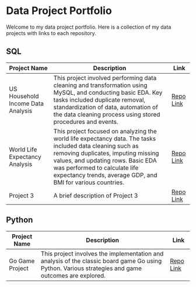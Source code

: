 # Data Project Portfolio

Welcome to my data project portfolio. Here is a collection of my data projects with links to each repository.

## SQL

| Project Name                          | Description                                                                                                                                                                                                                                                                                                  | Link                                                                                                                           |
|---------------------------------------|--------------------------------------------------------------------------------------------------------------------------------------------------------------------------------------------------------------------------------------------------------------------------------------------------------------|--------------------------------------------------------------------------------------------------------------------------------|
| US Household Income Data Analysis     | This project involved performing data cleaning and transformation using MySQL, and conducting basic EDA. Key tasks included duplicate removal, standardization of data, automation of the data cleaning process using stored procedures and events. | [Repo Link](https://github.com/benlug/sql-projects-portfolio/tree/036097d4e1741fc3bec97bf6217eb19fa1fe0b69/US%20Household%20Income%20Analysis) |
| World Life Expectancy Analysis        | This project focused on analyzing the world life expectancy data. The tasks included data cleaning such as removing duplicates, imputing missing values, and updating rows. Basic EDA was performed to calculate life expectancy trends, average GDP, and BMI for various countries. | [Repo Link](https://github.com/benlug/sql-projects-portfolio/tree/3e85fe4a281ce0c4f152225a32cc11365b488c32/World%20Life%20Expectancy%20Analysis) |
| Project 3                             | A brief description of Project 3                                                                                                                                                                                                                                                                              | [Repo Link](https://github.com/yourusername/project3)                                                                                                          |

## Python

| Project Name           | Description                                                                                                                                              | Link                                                                                        |
|------------------------|----------------------------------------------------------------------------------------------------------------------------------------------------------|---------------------------------------------------------------------------------------------|
| Go Game Project        | This project involves the implementation and analysis of the classic board game Go using Python. Various strategies and game outcomes are explored.       | [Repo Link](https://github.com/benlug/project-go-game)                                      |


